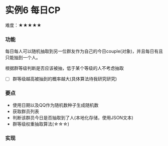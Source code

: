 # 实例6 每日CP

难度：★★★★★

### 功能

每日每人可以随机抽取到另一位群友作为自己的今日couple(对象)，并且每日有且只能抽到一个人。

根据群等级判断是否应该被抽，低于某个等级的人不考虑抽取

- [ ] 群等级越高被抽到的概率越大(具体算法待我研究研究)

### 要点

- 使用日期以及QQ作为随机数种子生成随机数
- 获取群员列表
- 判断该群员今日是否抽取到了人(本地化存储，使用JSON文本)
- 群等级权重抽取算法(☆☆☆)

### 实现